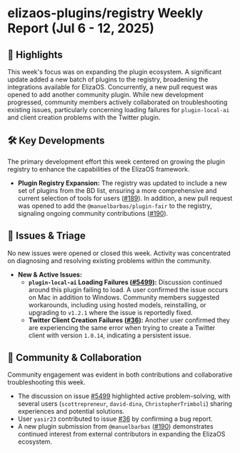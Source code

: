 # elizaos-plugins/registry Weekly Report (Jul 6 - 12, 2025)

## 🚀 Highlights
This week's focus was on expanding the plugin ecosystem. A significant update added a new batch of plugins to the registry, broadening the integrations available for ElizaOS. Concurrently, a new pull request was opened to add another community plugin. While new development progressed, community members actively collaborated on troubleshooting existing issues, particularly concerning loading failures for `plugin-local-ai` and client creation problems with the Twitter plugin.

## 🛠️ Key Developments
The primary development effort this week centered on growing the plugin registry to enhance the capabilities of the ElizaOS framework.

- **Plugin Registry Expansion:** The registry was updated to include a new set of plugins from the BD list, ensuring a more comprehensive and current selection of tools for users ([#189](https://github.com/elizaos-plugins/registry/pull/189)). In addition, a new pull request was opened to add the `@manuelbarbas/plugin-fair` to the registry, signaling ongoing community contributions ([#190](https://github.com/elizaos-plugins/registry/pull/190)).

## 🐛 Issues & Triage
No new issues were opened or closed this week. Activity was concentrated on diagnosing and resolving existing problems within the community.

- **New & Active Issues:**
    - **`plugin-local-ai` Loading Failures ([#5499](https://github.com/elizaos-plugins/registry/issues/5499)):** Discussion continued around this plugin failing to load. A user confirmed the issue occurs on Mac in addition to Windows. Community members suggested workarounds, including using hosted models, reinstalling, or upgrading to `v1.2.1` where the issue is reportedly fixed.
    - **Twitter Client Creation Failures ([#36](https://github.com/elizaos-plugins/registry/issues/36)):** Another user confirmed they are experiencing the same error when trying to create a Twitter client with version `1.0.14`, indicating a persistent issue.

## 💬 Community & Collaboration
Community engagement was evident in both contributions and collaborative troubleshooting this week.

- The discussion on issue [#5499](https://github.com/elizaos-plugins/registry/issues/5499) highlighted active problem-solving, with several users (`scottrepreneur`, `david-dina`, `ChristopherTrimboli`) sharing experiences and potential solutions.
- User `yasir23` contributed to issue [#36](https://github.com/elizaos-plugins/registry/issues/36) by confirming a bug report.
- A new plugin submission from `@manuelbarbas` ([#190](https://github.com/elizaos-plugins/registry/pull/190)) demonstrates continued interest from external contributors in expanding the ElizaOS ecosystem.